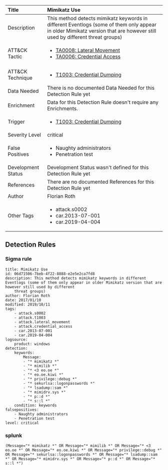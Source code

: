 | Title                | Mimikatz Use                                                                                                                                                 |
|:---------------------|:------------------------------------------------------------------------------------------------------------------------------------------------------------|
| Description          | This method detects mimikatz keywords in different Eventlogs (some of them only appear in older Mimikatz version that are however still used by different threat groups)                                                                                                                                           |
| ATT&amp;CK Tactic    |  <ul><li>[TA0008: Lateral Movement](https://attack.mitre.org/tactics/TA0008)</li><li>[TA0006: Credential Access](https://attack.mitre.org/tactics/TA0006)</li></ul>  |
| ATT&amp;CK Technique | <ul><li>[T1003: Credential Dumping](https://attack.mitre.org/techniques/T1003)</li></ul>  |
| Data Needed          |  There is no documented Data Needed for this Detection Rule yet  |
| Enrichment           |  Data for this Detection Rule doesn't require any Enrichments.  |
| Trigger              | <ul><li>[T1003: Credential Dumping](../Triggers/T1003.md)</li></ul>  |
| Severity Level       | critical |
| False Positives      | <ul><li>Naughty administrators</li><li>Penetration test</li></ul>  |
| Development Status   |  Development Status wasn't defined for this Detection Rule yet  |
| References           |  There are no documented References for this Detection Rule yet  |
| Author               | Florian Roth |
| Other Tags           | <ul><li>attack.s0002</li><li>car.2013-07-001</li><li>car.2019-04-004</li></ul> | 

## Detection Rules

### Sigma rule

```
title: Mimikatz Use
id: 06d71506-7beb-4f22-8888-e2e5e2ca7fd8
description: This method detects mimikatz keywords in different Eventlogs (some of them only appear in older Mimikatz version that are however still used by different
    threat groups)
author: Florian Roth
date: 2017/01/10
modified: 2019/10/11
tags:
    - attack.s0002
    - attack.t1003
    - attack.lateral_movement
    - attack.credential_access
    - car.2013-07-001
    - car.2019-04-004
logsource:
    product: windows
detection:
    keywords:
        Message:
        - "* mimikatz *"
        - "* mimilib *"
        - "* <3 eo.oe *"
        - "* eo.oe.kiwi *"
        - "* privilege::debug *"
        - "* sekurlsa::logonpasswords *"
        - "* lsadump::sam *"
        - "* mimidrv.sys *"
        - "* p::d *"
        - "* s::l *"
    condition: keywords
falsepositives:
    - Naughty administrators
    - Penetration test
level: critical

```





### splunk
    
```
(Message="* mimikatz *" OR Message="* mimilib *" OR Message="* <3 eo.oe *" OR Message="* eo.oe.kiwi *" OR Message="* privilege::debug *" OR Message="* sekurlsa::logonpasswords *" OR Message="* lsadump::sam *" OR Message="* mimidrv.sys *" OR Message="* p::d *" OR Message="* s::l *")
```



